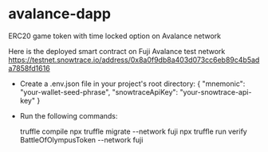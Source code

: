 # avalance-dapp
ERC20 game token with time locked option on Avalance network

Here is the deployed smart contract on Fuji Avalance test network
https://testnet.snowtrace.io/address/0x8a0f9db8a403d073cc6eb89c4b5ada7858fd1616

- Create a .env.json file in your project's root directory:
  {
    "mnemonic": "your-wallet-seed-phrase",
    "snowtraceApiKey": "your-snowtrace-api-key"
  }

- Run the following commands:

  truffle compile
  npx truffle migrate --network fuji
  npx truffle run verify BattleOfOlympusToken --network fuji

